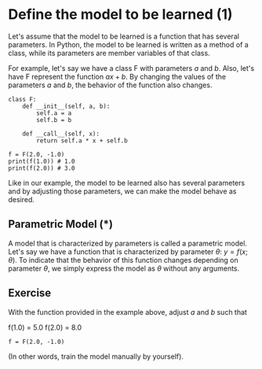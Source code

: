<!---# 1. 学習対象のモデルを定義する (1)-->
# Define the model to be learned (1)

<!---はじめに学習対象のモデルを定義します。-->

<!---ここでは，学習対象のモデルはいくつかのパラメータを使った関数だとします。
Pythonプログラムでいうと，学習対象のモデルはクラスのメソッドであり，パラメータはメンバ変数（インスタンス）のようなものです

例えば次のクラスFはパラメータ $a$ と $b$ を持ち，関数としては $ax + b$を表します。
この関数の挙動はパラメータ $a$ と $b$ を変えることで変わります。-->
Let's assume that the model to be learned is a function that has several parameters.
In Python, the model to be learned is written as a method of a class, while its parameters are member variables of that class.

For example, let's say we have a class F with parameters $a$ and $b$.
Also, let's have F represent the function $ax + b$.
By changing the values of the parameters $a$ and $b$, the behavior of the function also changes.

```
class F:
	def __init__(self, a, b):
		self.a = a
		self.b = b

	def __call__(self, x):
		return self.a * x + self.b

f = F(2.0, -1.0)
print(f(1.0)) # 1.0
print(f(2.0)) # 3.0
```

<!---同様に，学習対象のモデルも複数のパラメータを持ち，それらパラメータを調整することで望むような挙動をするようにさせます。-->
Like in our example, the model to be learned also has several parameters and by adjusting those parameters, we can make the model behave as desired.

<!---## パラメトリックモデル(*)-->
## Parametric Model (*)

<!---このようなパラメータで特徴づけられたモデルをパラメトリックモデルとよびます。
例えば，パラメータ $\theta$ で特徴付けられた関数は $y=f(x; \theta)$ です。
この関数の挙動がパラメータ $\theta$ で変わることを示すために，引数とは違って $;\theta$ と表します。-->
A model that is characterized by parameters is called a parametric model.
Let's say we have a function that is characterized by parameter $\theta$: $y = f(x; \theta)$.
To indicate that the behavior of this function changes depending on parameter $\theta$, we simply express the model as $\theta$ without any arguments.

<!--- ## 課題 -->
## Exercise

<!---上記例を-->
With the function provided in the example above, adjust $a$ and $b$ such that

f(1.0) = 5.0
f(2.0) = 8.0

<!---となるようにaとbを調整し
を書き換えてください。-->

```
f = F(2.0, -1.0)
```

(In other words, train the model manually by yourself).

<!---（つまり，あなた自身でモデルを学習させてください）-->
